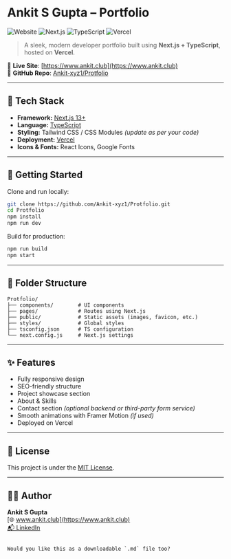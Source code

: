 


# Ankit S Gupta – Portfolio

![Website](https://img.shields.io/website?url=https%3A%2F%2Fwww.ankit.club)
![Next.js](https://img.shields.io/badge/Next.js-13-blue)
![TypeScript](https://img.shields.io/badge/TypeScript-Strict-blue)
![Vercel](https://img.shields.io/badge/Deployed-Vercel-black)

> A sleek, modern developer portfolio built using **Next.js + TypeScript**, hosted on **Vercel**.

🔗 **Live Site**: [https://www.ankit.club](https://www.ankit.club)  
📁 **GitHub Repo**: [Ankit-xyz1/Protfolio](https://github.com/Ankit-xyz1/Protfolio)

---

## 📌 Tech Stack

- **Framework:** [Next.js 13+](https://nextjs.org/)
- **Language:** [TypeScript](https://www.typescriptlang.org/)
- **Styling:** Tailwind CSS / CSS Modules *(update as per your code)*
- **Deployment:** [Vercel](https://vercel.com/)
- **Icons & Fonts:** React Icons, Google Fonts

---

## 🚀 Getting Started

Clone and run locally:

```bash
git clone https://github.com/Ankit-xyz1/Protfolio.git
cd Protfolio
npm install
npm run dev
```

Build for production:

```bash
npm run build
npm start
```

---

## 📁 Folder Structure

```
Protfolio/
├── components/        # UI components
├── pages/             # Routes using Next.js
├── public/            # Static assets (images, favicon, etc.)
├── styles/            # Global styles
├── tsconfig.json      # TS configuration
└── next.config.js     # Next.js settings
```

---

## ✨ Features

- Fully responsive design
- SEO-friendly structure
- Project showcase section
- About & Skills
- Contact section *(optional backend or third-party form service)*
- Smooth animations with Framer Motion *(if used)*
- Deployed on Vercel

---

## 📄 License

This project is under the [MIT License](LICENSE).

---

## 🧑‍💻 Author

**Ankit S Gupta**  
[🌐 www.ankit.club](https://www.ankit.club)  
[📬 LinkedIn](https://www.linkedin.com/in/ankit-s-gupta/)
```

Would you like this as a downloadable `.md` file too?
